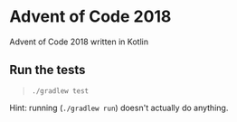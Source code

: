 # Advent of Code 2018

Advent of Code 2018 written in Kotlin

## Run the tests

> `./gradlew test`

Hint: running (`./gradlew run`) doesn't actually do anything.
